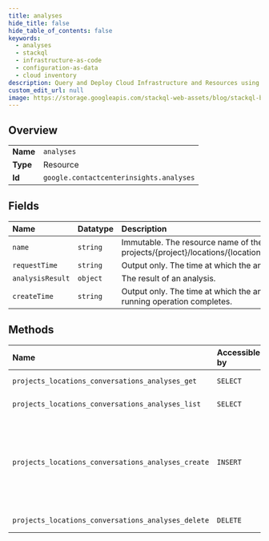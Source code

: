 ```yaml
---
title: analyses
hide_title: false
hide_table_of_contents: false
keywords:
  - analyses
  - stackql
  - infrastructure-as-code
  - configuration-as-data
  - cloud inventory
description: Query and Deploy Cloud Infrastructure and Resources using SQL
custom_edit_url: null
image: https://storage.googleapis.com/stackql-web-assets/blog/stackql-blog-post-featured-image.png
---
```

  
    

## Overview
<table><tbody>
<tr><td><b>Name</b></td><td><code>analyses</code></td></tr>
<tr><td><b>Type</b></td><td>Resource</td></tr>
<tr><td><b>Id</b></td><td><code>google.contactcenterinsights.analyses</code></td></tr>
</tbody></table>

## Fields
| Name | Datatype | Description |
|:-----|:---------|:------------|
| `name` | `string` | Immutable. The resource name of the analysis. Format: projects/{project}/locations/{location}/conversations/{conversation}/analyses/{analysis} |
| `requestTime` | `string` | Output only. The time at which the analysis was requested. |
| `analysisResult` | `object` | The result of an analysis. |
| `createTime` | `string` | Output only. The time at which the analysis was created, which occurs when the long-running operation completes. |
## Methods
| Name | Accessible by | Required Params | Description |
|:-----|:--------------|:----------------|:------------|
| `projects_locations_conversations_analyses_get` | `SELECT` | `name` | Gets an analysis. |
| `projects_locations_conversations_analyses_list` | `SELECT` | `parent` | Lists analyses. |
| `projects_locations_conversations_analyses_create` | `INSERT` | `parent` | Creates an analysis. The long running operation is done when the analysis has completed. |
| `projects_locations_conversations_analyses_delete` | `DELETE` | `name` | Deletes an analysis. |
